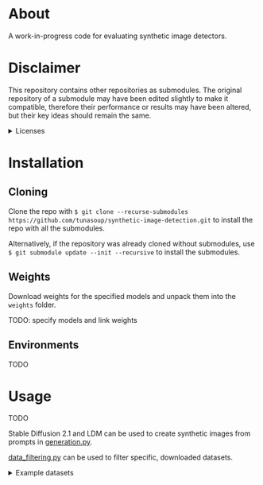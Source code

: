 # About
A work-in-progress code for evaluating synthetic image detectors.

# Disclaimer
This repository contains other repositories as submodules.
The original repository of a submodule may have been edited slightly to make it compatible,
therefore their performance or results may have been altered, but their key ideas should remain the same.
<details close>
<summary>Licenses</summary>

| Method                                                                    | License                                                                                                                                                                            |
|:--------------------------------------------------------------------------|:-----------------------------------------------------------------------------------------------------------------------------------------------------------------------------------|
| [CNNDetection](https://github.com/PeterWang512/CNNDetection)              | Creative Commons Attribution-NonCommercial-ShareAlike 4.0 International Public License                                                                                             |
| [GAN-image-detection](https://github.com/polimi-ispl/GAN-image-detection) | GNU GENERAL PUBLIC LICENSE                                                                                                                                                         |
| [UniversalFakeDetect](https://github.com/Yuheng-Li/UniversalFakeDetect)   | [Undefined](https://docs.github.com/en/repositories/managing-your-repositorys-settings-and-features/customizing-your-repository/licensing-a-repository#choosing-the-right-license) |

</details>

# Installation
## Cloning
Clone the repo with
``$ git clone --recurse-submodules https://github.com/tunasoup/synthetic-image-detection.git``
to install the repo with all the submodules.

Alternatively, if the repository was already cloned without submodules, use 
``$ git submodule update --init --recursive`` to install the submodules.

## Weights
Download weights for the specified models and unpack them into the ``weights`` folder.

TODO: specify models and link weights

## Environments
TODO

# Usage
TODO

Stable Diffusion 2.1 and LDM can be used to create synthetic images from prompts in [generation.py](generation.py).

[data_filtering.py](utils/data_filtering.py) can be used to filter specific, downloaded datasets.

<details close>
<summary>Example datasets</summary>

| Name & download location                                                                           | Class | 
|:---------------------------------------------------------------------------------------------------|:------|
| [COCO 2014 validation](https://cocodataset.org/#download)                                          | Real  |
| [Midjourney v5.1](https://www.kaggle.com/datasets/iraklip/modjourney-v51-cleaned-data)             | Fake  | 
| [StyleGAN2](https://github.com/peterwang512/CNNDetection) (CNNDetection)                           | Fake  |
| [VQGAN](https://github.com/CompVis/taming-transformers) (Taming Transformers)                      | Fake  |
| [GANs and DMs](https://github.com/grip-unina/DMimageDetection) (DMimageDetection)                  | Fake  |

</details>
